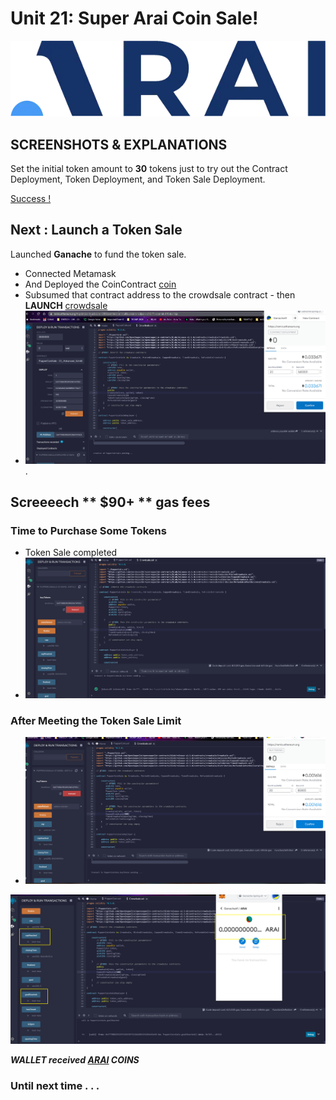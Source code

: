 # Unit 21: Super Arai Coin Sale!

![crowd](Images/arai.jpg)

## SCREENSHOTS & EXPLANATIONS

Set the initial token amount to **30** tokens just to try out the Contract Deployment, Token Deployment, and Token Sale Deployment. 

<u> Success ! </U>


## Next : Launch a Token Sale

Launched **Ganache** to fund the token sale. 
* Connected Metamask 
* And Deployed the CoinContract [coin](AraiCoin.sol)
* Subsumed that contract address to the crowdsale contract - then **LAUNCH** [crowdsale](Crowdsale.sol)
* ![Start](Images/(1)_launch.png).

## Screeeech ** $90+ ** gas fees 


### Time to Purchase Some Tokens 

* Token Sale completed 
* ![TokenSale](Images/(2)_purchase.png)


### After Meeting the Token Sale Limit 

* ![salecompleted](Images/(3)_sale_complete.png)

![GoalReached](Images/(4)_goal_reached.png)

***WALLET received <u>ARAI</u> COINS*** 



### Until next time . . . 
